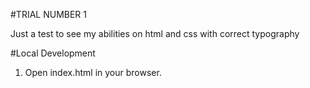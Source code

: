 #TRIAL NUMBER 1

Just a test to see my abilities on html and css with correct typography

#Local Development

1. Open index.html in your browser.
